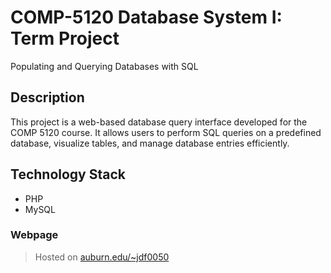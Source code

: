 # COMP-5120 Database System I: Term Project
Populating and Querying Databases with SQL

## Description
This project is a web-based database query interface developed for the COMP 5120 course. It allows users to perform SQL queries on a predefined database, visualize tables, and manage database entries efficiently.

## Technology Stack 
- PHP
- MySQL

### Webpage
> Hosted on [auburn.edu/~jdf0050](https://webhome.auburn.edu/~jdf0050/)

